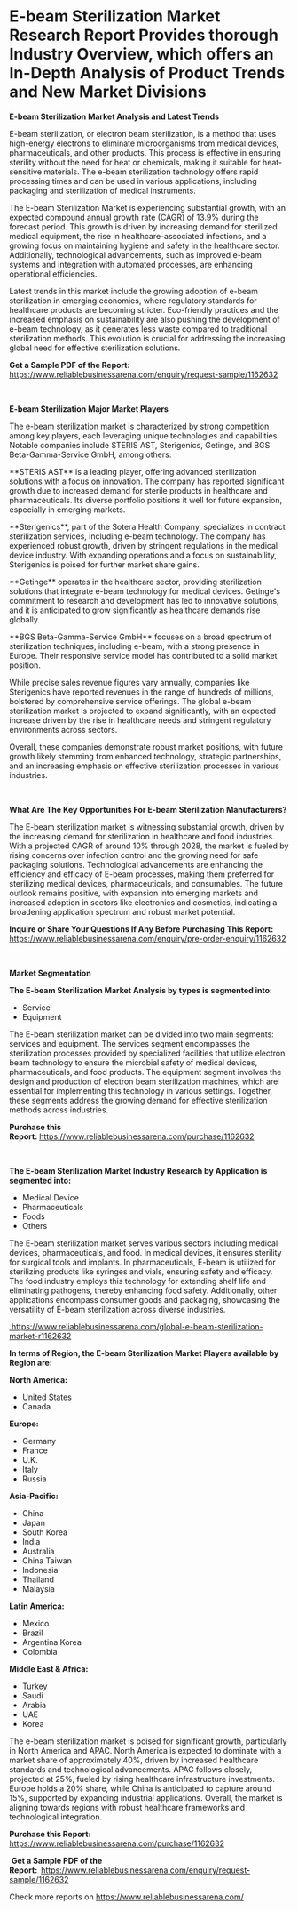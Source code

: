 <p><h1>E-beam Sterilization Market Research Report Provides thorough Industry Overview, which offers an In-Depth Analysis of Product Trends and New Market Divisions</h1></p><p><strong>E-beam Sterilization Market Analysis and Latest Trends</strong></p>
<p><p>E-beam sterilization, or electron beam sterilization, is a method that uses high-energy electrons to eliminate microorganisms from medical devices, pharmaceuticals, and other products. This process is effective in ensuring sterility without the need for heat or chemicals, making it suitable for heat-sensitive materials. The e-beam sterilization technology offers rapid processing times and can be used in various applications, including packaging and sterilization of medical instruments.</p><p>The E-beam Sterilization Market is experiencing substantial growth, with an expected compound annual growth rate (CAGR) of 13.9% during the forecast period. This growth is driven by increasing demand for sterilized medical equipment, the rise in healthcare-associated infections, and a growing focus on maintaining hygiene and safety in the healthcare sector. Additionally, technological advancements, such as improved e-beam systems and integration with automated processes, are enhancing operational efficiencies.</p><p>Latest trends in this market include the growing adoption of e-beam sterilization in emerging economies, where regulatory standards for healthcare products are becoming stricter. Eco-friendly practices and the increased emphasis on sustainability are also pushing the development of e-beam technology, as it generates less waste compared to traditional sterilization methods. This evolution is crucial for addressing the increasing global need for effective sterilization solutions.</p></p>
<p><strong>Get a Sample PDF of the Report:&nbsp;</strong> <a href="https://www.reliablebusinessarena.com/enquiry/request-sample/1162632?utm_campaign=2991&utm_medium=2&utm_source=Github&utm_content=ia&utm_term=24032025&utm_id=e-beam-sterilization">https://www.reliablebusinessarena.com/enquiry/request-sample/1162632</a></p>
<p>&nbsp;</p>
<p><strong>E-beam Sterilization Major Market Players</strong></p>
<p><p>The e-beam sterilization market is characterized by strong competition among key players, each leveraging unique technologies and capabilities. Notable companies include STERIS AST, Sterigenics, Getinge, and BGS Beta-Gamma-Service GmbH, among others.</p><p>**STERIS AST** is a leading player, offering advanced sterilization solutions with a focus on innovation. The company has reported significant growth due to increased demand for sterile products in healthcare and pharmaceuticals. Its diverse portfolio positions it well for future expansion, especially in emerging markets.</p><p>**Sterigenics**, part of the Sotera Health Company, specializes in contract sterilization services, including e-beam technology. The company has experienced robust growth, driven by stringent regulations in the medical device industry. With expanding operations and a focus on sustainability, Sterigenics is poised for further market share gains.</p><p>**Getinge** operates in the healthcare sector, providing sterilization solutions that integrate e-beam technology for medical devices. Getinge's commitment to research and development has led to innovative solutions, and it is anticipated to grow significantly as healthcare demands rise globally.</p><p>**BGS Beta-Gamma-Service GmbH** focuses on a broad spectrum of sterilization techniques, including e-beam, with a strong presence in Europe. Their responsive service model has contributed to a solid market position.</p><p>While precise sales revenue figures vary annually, companies like Sterigenics have reported revenues in the range of hundreds of millions, bolstered by comprehensive service offerings. The global e-beam sterilization market is projected to expand significantly, with an expected increase driven by the rise in healthcare needs and stringent regulatory environments across sectors.</p><p>Overall, these companies demonstrate robust market positions, with future growth likely stemming from enhanced technology, strategic partnerships, and an increasing emphasis on effective sterilization processes in various industries.</p></p>
<p>&nbsp;</p>
<p><strong>What Are The Key Opportunities For E-beam Sterilization Manufacturers?</strong></p>
<p><p>The E-beam sterilization market is witnessing substantial growth, driven by the increasing demand for sterilization in healthcare and food industries. With a projected CAGR of around 10% through 2028, the market is fueled by rising concerns over infection control and the growing need for safe packaging solutions. Technological advancements are enhancing the efficiency and efficacy of E-beam processes, making them preferred for sterilizing medical devices, pharmaceuticals, and consumables. The future outlook remains positive, with expansion into emerging markets and increased adoption in sectors like electronics and cosmetics, indicating a broadening application spectrum and robust market potential.</p></p>
<p><strong>Inquire or Share Your Questions If Any Before Purchasing This Report:</strong> <a href="https://www.reliablebusinessarena.com/enquiry/pre-order-enquiry/1162632?utm_campaign=2991&utm_medium=2&utm_source=Github&utm_content=ia&utm_term=24032025&utm_id=e-beam-sterilization">https://www.reliablebusinessarena.com/enquiry/pre-order-enquiry/1162632</a></p>
<p>&nbsp;</p>
<p><strong>Market Segmentation</strong></p>
<p><strong>The E-beam Sterilization Market Analysis by types is segmented into:</strong></p>
<p><ul><li>Service</li><li>Equipment</li></ul></p>
<p><p>The E-beam sterilization market can be divided into two main segments: services and equipment. The services segment encompasses the sterilization processes provided by specialized facilities that utilize electron beam technology to ensure the microbial safety of medical devices, pharmaceuticals, and food products. The equipment segment involves the design and production of electron beam sterilization machines, which are essential for implementing this technology in various settings. Together, these segments address the growing demand for effective sterilization methods across industries.</p></p>
<p><strong>Purchase this Report:&nbsp;</strong><a href="https://www.reliablebusinessarena.com/purchase/1162632?utm_campaign=2991&utm_medium=2&utm_source=Github&utm_content=ia&utm_term=24032025&utm_id=e-beam-sterilization">https://www.reliablebusinessarena.com/purchase/1162632</a></p>
<p>&nbsp;</p>
<p><strong>The E-beam Sterilization Market Industry Research by Application is segmented into:</strong></p>
<p><ul><li>Medical Device</li><li>Pharmaceuticals</li><li>Foods</li><li>Others</li></ul></p>
<p><p>The E-beam sterilization market serves various sectors including medical devices, pharmaceuticals, and food. In medical devices, it ensures sterility for surgical tools and implants. In pharmaceuticals, E-beam is utilized for sterilizing products like syringes and vials, ensuring safety and efficacy. The food industry employs this technology for extending shelf life and eliminating pathogens, thereby enhancing food safety. Additionally, other applications encompass consumer goods and packaging, showcasing the versatility of E-beam sterilization across diverse industries.</p></p>
<p><a href="https://www.reliablebusinessarena.com/global-e-beam-sterilization-market-r1162632?utm_campaign=2991&utm_medium=2&utm_source=Github&utm_content=ia&utm_term=24032025&utm_id=e-beam-sterilization">&nbsp;https://www.reliablebusinessarena.com/global-e-beam-sterilization-market-r1162632</a></p>
<p><strong>In terms of Region, the E-beam Sterilization Market Players available by Region are:</strong></p>
<p>
    <p> <strong> North America: </strong>
        <ul>
            <li>United States</li>
            <li>Canada</li>
        </ul>
        </p> 
    <p> <strong> Europe: </strong>
        <ul>
            <li>Germany</li>
            <li>France</li>
            <li>U.K.</li>
            <li>Italy</li>
            <li>Russia</li>
        </ul>
        </p> 
    <p> <strong> Asia-Pacific: </strong>
        <ul>
            <li>China</li>
            <li>Japan</li>
            <li>South Korea</li>
            <li>India</li>
            <li>Australia</li>
            <li>China Taiwan</li>
            <li>Indonesia</li>
            <li>Thailand</li>
            <li>Malaysia</li>
        </ul>
        </p> 
    <p> <strong> Latin America: </strong>
        <ul>
            <li>Mexico</li>
            <li>Brazil</li>
            <li>Argentina Korea</li>
            <li>Colombia</li>
        </ul>
        </p> 
    <p> <strong> Middle East & Africa: </strong>
        <ul>
            <li>Turkey</li>
            <li>Saudi</li>
            <li>Arabia</li>
            <li>UAE</li>
            <li>Korea</li>
        </ul>
    </p>
    </p>
<p><p>The e-beam sterilization market is poised for significant growth, particularly in North America and APAC. North America is expected to dominate with a market share of approximately 40%, driven by increased healthcare standards and technological advancements. APAC follows closely, projected at 25%, fueled by rising healthcare infrastructure investments. Europe holds a 20% share, while China is anticipated to capture around 15%, supported by expanding industrial applications. Overall, the market is aligning towards regions with robust healthcare frameworks and technological integration.</p></p>
<p><strong>Purchase this Report: </strong><a href="https://www.reliablebusinessarena.com/purchase/1162632?utm_campaign=2991&utm_medium=2&utm_source=Github&utm_content=ia&utm_term=24032025&utm_id=e-beam-sterilization">https://www.reliablebusinessarena.com/purchase/1162632</a></p>
<p>&nbsp;<strong>Get a Sample PDF of the Report:&nbsp;&nbsp;</strong><a href="https://www.reliablebusinessarena.com/enquiry/request-sample/1162632?utm_campaign=2991&utm_medium=2&utm_source=Github&utm_content=ia&utm_term=24032025&utm_id=e-beam-sterilization">https://www.reliablebusinessarena.com/enquiry/request-sample/1162632</a></p>
<p><strong></strong></p>
<p>Check more reports on <a href="https://www.reliablebusinessarena.com/?utm_campaign=2991&utm_medium=2&utm_source=Github&utm_content=ia&utm_term=24032025&utm_id=e-beam-sterilization">https://www.reliablebusinessarena.com/</a></p>